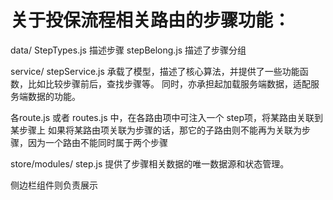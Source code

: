 # 关于投保流程相关路由的步骤功能：

data/
StepTypes.js 描述步骤
stepBelong.js 描述了步骤分组

service/
stepService.js 承载了模型，描述了核心算法，并提供了一些功能函数，比如比较步骤前后，查找步骤等。
同时，亦承担起加载服务端数据，适配服务端数据的功能。

各route.js 或者 routes.js 中，在各路由项中可注入一个 step项，将某路由关联到某步骤上
如果将某路由项关联为步骤的话，那它的子路由则不能再为关联为步骤，因为一个路由不能同时属于两个步骤

store/modules/
step.js 提供了步骤相关数据的唯一数据源和状态管理。

侧边栏组件则负责展示
